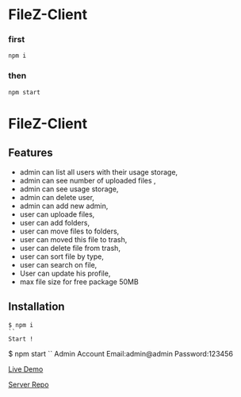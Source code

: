 # FileZ-Client

### first 
```
npm i 
```
### then
```
npm start
```

# FileZ-Client
## Features
* admin can list all users with their usage storage,
* admin can see number of uploaded files ,
* admin can see usage storage,
* admin can delete user,
* admin can add new admin,
* user can uploade files,
* user can add folders,
* user can move files to folders,
* user can moved this file to trash,
* user can delete file from trash,
* user can sort file by type,
* user can search on file,
* User can update his profile,
* max file size for free package 50MB
## Installation
```
$ npm i 
``
Start !
```
$ npm start
``
Admin Account
Email:admin@admin
Password:123456

[Live Demo](https://file-z-v2.herokuapp.com)

[Server Repo](https://github.com/rasheed92/FileZ-Server)
